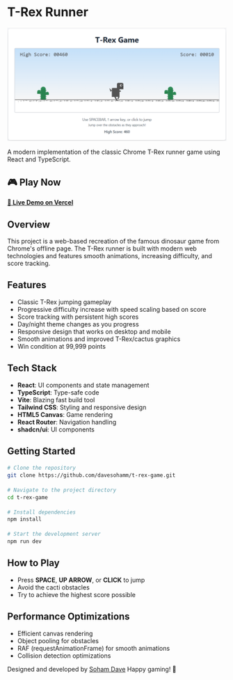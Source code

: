 # T-Rex Runner

![T-Rex Game](/trex-preview.png)

A modern implementation of the classic Chrome T-Rex runner game using React and TypeScript.

## 🎮 Play Now

**[🔗 Live Demo on Vercel](https://t-rex-game-iota.vercel.app/)**

## Overview

This project is a web-based recreation of the famous dinosaur game from Chrome's offline page. The T-Rex runner is built with modern web technologies and features smooth animations, increasing difficulty, and score tracking.

## Features

- Classic T-Rex jumping gameplay
- Progressive difficulty increase with speed scaling based on score
- Score tracking with persistent high scores
- Day/night theme changes as you progress
- Responsive design that works on desktop and mobile
- Smooth animations and improved T-Rex/cactus graphics
- Win condition at 99,999 points

## Tech Stack

- **React**: UI components and state management
- **TypeScript**: Type-safe code
- **Vite**: Blazing fast build tool
- **Tailwind CSS**: Styling and responsive design
- **HTML5 Canvas**: Game rendering
- **React Router**: Navigation handling
- **shadcn/ui**: UI components

## Getting Started

```sh
# Clone the repository
git clone https://github.com/davesohamm/t-rex-game.git

# Navigate to the project directory
cd t-rex-game

# Install dependencies
npm install

# Start the development server
npm run dev
```

## How to Play

- Press **SPACE**, **UP ARROW**, or **CLICK** to jump
- Avoid the cacti obstacles
- Try to achieve the highest score possible

## Performance Optimizations

- Efficient canvas rendering
- Object pooling for obstacles
- RAF (requestAnimationFrame) for smooth animations
- Collision detection optimizations


Designed and developed by [Soham Dave](https://github.com/davesohamm)
Happy gaming! 🦖
